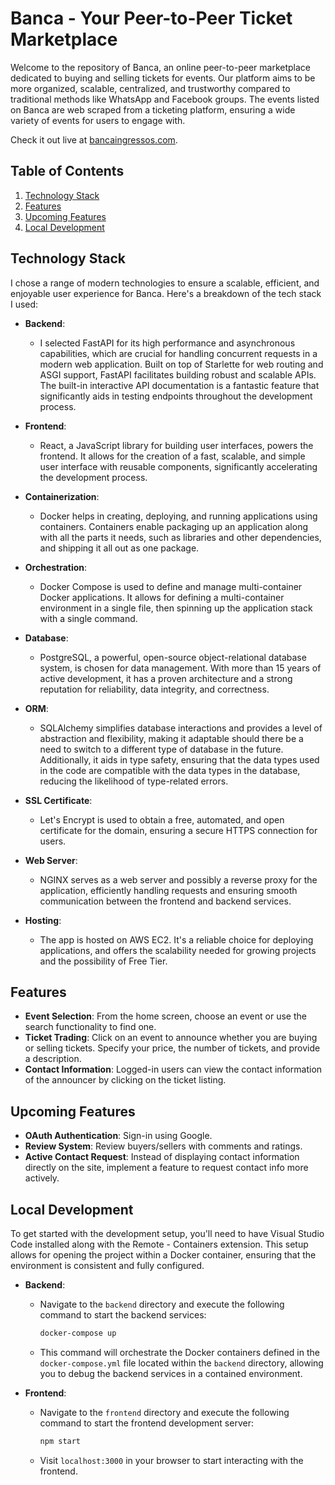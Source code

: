 # Banca - Your Peer-to-Peer Ticket Marketplace

Welcome to the repository of Banca, an online peer-to-peer marketplace dedicated to buying and selling tickets for events. Our platform aims to be more organized, scalable, centralized, and trustworthy compared to traditional methods like WhatsApp and Facebook groups. The events listed on Banca are web scraped from a ticketing platform, ensuring a wide variety of events for users to engage with.

Check it out live at [bancaingressos.com](https://bancaingressos.com).


## Table of Contents
1. [Technology Stack](#technology-stack)
2. [Features](#features)
3. [Upcoming Features](#upcoming-features)
4. [Local Development](#local-development)

## Technology Stack
I chose a range of modern technologies to ensure a scalable, efficient, and enjoyable user experience for Banca. Here's a breakdown of the tech stack I used:

- **Backend**: 
  - I selected FastAPI for its high performance and asynchronous capabilities, which are crucial for handling concurrent requests in a modern web application. Built on top of Starlette for web routing and ASGI support, FastAPI facilitates building robust and scalable APIs. The built-in interactive API documentation is a fantastic feature that significantly aids in testing endpoints throughout the development process.
  
- **Frontend**: 
  - React, a JavaScript library for building user interfaces, powers the frontend. It allows for the creation of a fast, scalable, and simple user interface with reusable components, significantly accelerating the development process.
  
- **Containerization**: 
  - Docker helps in creating, deploying, and running applications using containers. Containers enable packaging up an application along with all the parts it needs, such as libraries and other dependencies, and shipping it all out as one package.
  
- **Orchestration**: 
  - Docker Compose is used to define and manage multi-container Docker applications. It allows for defining a multi-container environment in a single file, then spinning up the application stack with a single command.
  
- **Database**: 
  - PostgreSQL, a powerful, open-source object-relational database system, is chosen for data management. With more than 15 years of active development, it has a proven architecture and a strong reputation for reliability, data integrity, and correctness.
  
- **ORM**:
  - SQLAlchemy simplifies database interactions and provides a level of abstraction and flexibility, making it adaptable should there be a need to switch to a different type of database in the future. Additionally, it aids in type safety, ensuring that the data types used in the code are compatible with the data types in the database, reducing the likelihood of type-related errors.
  
- **SSL Certificate**: 
  - Let's Encrypt is used to obtain a free, automated, and open certificate for the domain, ensuring a secure HTTPS connection for users.
  
- **Web Server**: 
  - NGINX serves as a web server and possibly a reverse proxy for the application, efficiently handling requests and ensuring smooth communication between the frontend and backend services.
  
- **Hosting**: 
  - The app is hosted on AWS EC2. It's a reliable choice for deploying applications, and offers the scalability needed for growing projects and the possibility of Free Tier.


## Features
- **Event Selection**: From the home screen, choose an event or use the search functionality to find one.
- **Ticket Trading**: Click on an event to announce whether you are buying or selling tickets. Specify your price, the number of tickets, and provide a description.
- **Contact Information**: Logged-in users can view the contact information of the announcer by clicking on the ticket listing.

## Upcoming Features
- **OAuth Authentication**: Sign-in using Google.
- **Review System**: Review buyers/sellers with comments and ratings.
- **Active Contact Request**: Instead of displaying contact information directly on the site, implement a feature to request contact info more actively.


## Local Development
To get started with the development setup, you'll need to have Visual Studio Code installed along with the Remote - Containers extension. This setup allows for opening the project within a Docker container, ensuring that the environment is consistent and fully configured.

- **Backend**:
  - Navigate to the `backend` directory and execute the following command to start the backend services:
    ```bash
    docker-compose up
    ```
  - This command will orchestrate the Docker containers defined in the `docker-compose.yml` file located within the `backend` directory, allowing you to debug the backend services in a contained environment.

- **Frontend**:
  - Navigate to the `frontend` directory and execute the following command to start the frontend development server:
    ```bash
    npm start
    ```
  - Visit `localhost:3000` in your browser to start interacting with the frontend.


